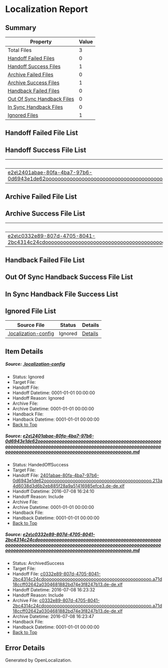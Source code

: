 # <a name='report-top'></a> Localization Report

## Summary
 Property | Value 
 -------- | ----- 
 Total Files | 3
[ Handoff Failed Files ](#handoff-failed-list)| 0
[ Handoff Success Files ](#handoff-success-list)| 1
[ Archive Failed Files ](#archive-failed-list)| 0
[ Archive Success Files ](#archive-success-list)| 1
[ Handback Failed Files ](#handback-failed-list)| 0
[ Out Of Sync Handback Files ](#outofsync-handback-success-list)| 0
[ In Sync Handback Files ](#insync-handback-success-list)| 0
[ Ignored Files ](#ignored-list)| 1

## <a name='handoff-failed-list'></a> Handoff Failed File List

## <a name='handoff-success-list'></a> Handoff Success File List
 Source File | Status | Details 
 ----------- | ------ | ------- 
 [e2e\2401abae-80fa-4ba7-97b6-0d6943e1de62ooooooooooooooooooooooooooooooooooooooooooooooooooooooooooooooooooooooooooooooooooooooooooooooooooooooooooooooooooooooooooooooooooooooooooooooooooooooo.md](https://github.com/OpenLocalizationTestOrg/oltest/blob/6ff805683d6ac3826ae7a50a3a0d44f6ac33398f/e2e/2401abae-80fa-4ba7-97b6-0d6943e1de62ooooooooooooooooooooooooooooooooooooooooooooooooooooooooooooooooooooooooooooooooooooooooooooooooooooooooooooooooooooooooooooooooooooooooooooooooooooooo.md) | HandedOffSuccess | [Details](#673f2048632d67226a73967c8e7812109cecf4351)

## <a name='archive-failed-list'></a> Archive Failed File List

## <a name='archive-success-list'></a> Archive Success File List
 Source File | Status | Details 
 ----------- | ------ | ------- 
 [e2e\c0332e89-807d-4705-8041-2bc4314c24cdooooooooooooooooooooooooooooooooooooooooooooooooooooooooooooooooooooooooooooooooooooooooooooooooooooooooooooooooooooooooooooooooooooooooooooooooooooooo.md](https://github.com/OpenLocalizationTestOrg/oltest/blob/f290fc6396f3ba6600200df2bdc5b36f56fff801/e2e/c0332e89-807d-4705-8041-2bc4314c24cdooooooooooooooooooooooooooooooooooooooooooooooooooooooooooooooooooooooooooooooooooooooooooooooooooooooooooooooooooooooooooooooooooooooooooooooooooooooo.md) | ArchivedSuccess | [Details](#cb3c75ca8fe37ad62503847dbd44107d80a750742)

## <a name='handback-failed-list'></a> Handback Failed File List

## <a name='outofsync-handback-success-list'></a> Out Of Sync Handback Success File List

## <a name='insync-handback-success-list'></a> In Sync Handback File Success List

## <a name='ignored-list'></a> Ignored File List
 Source File | Status | Details 
 ----------- | ------ | ------- 
 [.localization-config](https://github.com/OpenLocalizationTestOrg/oltest/blob/6ff805683d6ac3826ae7a50a3a0d44f6ac33398f/.localization-config) | Ignored | [Details](#3d4f252ac210baf56311d7e97dcc2db10974dbd20)

## Item Details
##### <a name='3d4f252ac210baf56311d7e97dcc2db10974dbd20'></a> Source: [.localization-config](https://github.com/OpenLocalizationTestOrg/oltest/blob/6ff805683d6ac3826ae7a50a3a0d44f6ac33398f/.localization-config)
* Status: Ignored
* Target File: 
* Handoff File: 
* Handoff Datetime: 0001-01-01 00:00:00
* Handoff Reason: Ignored
* Archive File: 
* Archive Datetime: 0001-01-01 00:00:00
* Handback File: 
* Handback Datetime: 0001-01-01 00:00:00
* [Back to Top](#report-top)

##### <a name='673f2048632d67226a73967c8e7812109cecf4351'></a> Source: [e2e\2401abae-80fa-4ba7-97b6-0d6943e1de62ooooooooooooooooooooooooooooooooooooooooooooooooooooooooooooooooooooooooooooooooooooooooooooooooooooooooooooooooooooooooooooooooooooooooooooooooooooooo.md](https://github.com/OpenLocalizationTestOrg/oltest/blob/6ff805683d6ac3826ae7a50a3a0d44f6ac33398f/e2e/2401abae-80fa-4ba7-97b6-0d6943e1de62ooooooooooooooooooooooooooooooooooooooooooooooooooooooooooooooooooooooooooooooooooooooooooooooooooooooooooooooooooooooooooooooooooooooooooooooooooooooo.md)
* Status: HandedOffSuccess
* Target File: 
* Handoff File: [2401abae-80fa-4ba7-97b6-0d6943e1de62ooooooooooooooooooooooooooooooooooooooooo.213a4d6038d3d6b2eb885f28a9a51416985efce3.de-de.xlf](https://github.com/OpenLocalizationTestOrg/olhandoff-e2e/blob/e8635daee479d9d9a8df9c4198811c0d93010e73/ol-handoff/OpenLocalizationTestOrg/oltest-dede-fly/ci/ht/2401abae-80fa-4ba7-97b6-0d6943e1de62ooooooooooooooooooooooooooooooooooooooooo.213a4d6038d3d6b2eb885f28a9a51416985efce3.de-de.xlf)
* Handoff Datetime: 2016-07-08 16:24:10
* Handoff Reason: Include
* Archive File: 
* Archive Datetime: 0001-01-01 00:00:00
* Handback File: 
* Handback Datetime: 0001-01-01 00:00:00
* [Back to Top](#report-top)

##### <a name='cb3c75ca8fe37ad62503847dbd44107d80a750742'></a> Source: [e2e\c0332e89-807d-4705-8041-2bc4314c24cdooooooooooooooooooooooooooooooooooooooooooooooooooooooooooooooooooooooooooooooooooooooooooooooooooooooooooooooooooooooooooooooooooooooooooooooooooooooo.md](https://github.com/OpenLocalizationTestOrg/oltest/blob/f290fc6396f3ba6600200df2bdc5b36f56fff801/e2e/c0332e89-807d-4705-8041-2bc4314c24cdooooooooooooooooooooooooooooooooooooooooooooooooooooooooooooooooooooooooooooooooooooooooooooooooooooooooooooooooooooooooooooooooooooooooooooooooooooooo.md)
* Status: ArchivedSuccess
* Target File: 
* Handoff File: [c0332e89-807d-4705-8041-2bc4314c24cdooooooooooooooooooooooooooooooooooooooooo.a71d18ccff02642a0304681882bd74e3f8247b13.de-de.xlf](https://github.com/OpenLocalizationTestOrg/olhandoff-e2e/blob/911344497f5fc514fcf003620793d6baade70e1b/ol-handoff/OpenLocalizationTestOrg/oltest-dede-fly/ci/ht/c0332e89-807d-4705-8041-2bc4314c24cdooooooooooooooooooooooooooooooooooooooooo.a71d18ccff02642a0304681882bd74e3f8247b13.de-de.xlf)
* Handoff Datetime: 2016-07-08 16:23:32
* Handoff Reason: Include
* Archive File: [c0332e89-807d-4705-8041-2bc4314c24cdooooooooooooooooooooooooooooooooooooooooo.a71d18ccff02642a0304681882bd74e3f8247b13.de-de.xlf](https://github.com/OpenLocalizationTestOrg/olhandoff-e2e/blob/e7f826fc541302562aca5aa4090352ed85237875/ol-archive/OpenLocalizationTestOrg/oltest-dede-fly/ci/ht/c0332e89-807d-4705-8041-2bc4314c24cdooooooooooooooooooooooooooooooooooooooooo.a71d18ccff02642a0304681882bd74e3f8247b13.de-de.xlf)
* Archive Datetime: 2016-07-08 16:23:47
* Handback File: 
* Handback Datetime: 0001-01-01 00:00:00
* [Back to Top](#report-top)


## Error Details

Generated by OpenLocalization.
